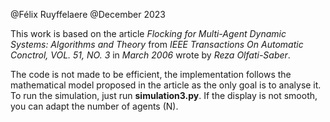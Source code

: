 @Félix Ruyffelaere
@December 2023

This work is based on the article _Flocking for Multi-Agent Dynamic Systems:
Algorithms and Theory_ from _IEEE Transactions On Automatic Conctrol, VOL. 51, NO. 3_ in _March 2006_ wrote by _Reza Olfati-Saber_.


The code is not made to be efficient, the implementation follows the mathematical model proposed in the article as the only goal is to analyse it.
To run the simulation, just run __simulation3.py__. If the display is not smooth, you can adapt the number of agents (N). 
